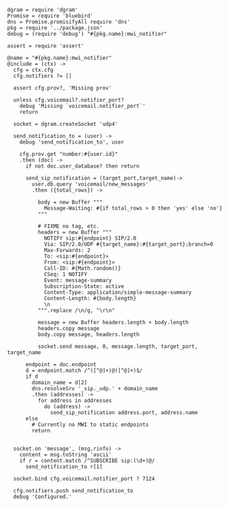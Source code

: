     dgram = require 'dgram'
    Promise = require 'bluebird'
    dns = Promise.promisifyAll require 'dns'
    pkg = require '../package.json'
    debug = (require 'debug') "#{pkg.name}:mwi_notifier"

    assert = require 'assert'

    @name = "#{pkg.name}:mwi_notifier"
    @include = (ctx) ->
      cfg = ctx.cfg
      cfg.notifiers ?= []

      assert cfg.prov?, 'Missing prov'

      unless cfg.voicemail?.notifier_port?
        debug 'Missing `voicemail.notifier_port`'
        return

      socket = dgram.createSocket 'udp4'

      send_notification_to = (user) ->
        debug 'send_notification_to', user

        cfg.prov.get "number:#{user.id}"
        .then (doc) ->
          if not doc.user_database? then return

          send_sip_notification = (target_port,target_name)->
            user.db.query 'voicemail/new_messages'
            .then ({total_rows}) ->

              body = new Buffer """
                Message-Waiting: #{if total_rows > 0 then 'yes' else 'no'}
              """

              # FIXME no tag, etc.
              headers = new Buffer """
                NOTIFY sip:#{endpoint} SIP/2.0
                Via: SIP/2.0/UDP #{target_name}:#{target_port};branch=0
                Max-Forwards: 2
                To: <sip:#{endpoint}>
                From: <sip:#{endpoint}>
                Call-ID: #{Math.random()}
                CSeq: 1 NOTIFY
                Event: message-summary
                Subscription-State: active
                Content-Type: application/simple-message-summary
                Content-Length: #{body.length}
                \n
              """.replace /\n/g, "\r\n"

              message = new Buffer headers.length + body.length
              headers.copy message
              body.copy message, headers.length

              socket.send message, 0, message.length, target_port, target_name

          endpoint = doc.endpoint
          d = endpoint.match /^([^@]+)@([^@]+)$/
          if d
            domain_name = d[2]
            dns.resolveSrv '_sip._udp.' + domain_name
            .then (addresses) ->
              for address in addresses
                do (address) ->
                  send_sip_notification address.port, address.name
          else
            # Currently no MWI to static endpoints
            return


      socket.on 'message', (msg,rinfo) ->
        content = msg.toString 'ascii'
        if r = content.match /^SUBSCRIBE sip:(\d+)@/
          send_notification_to r[1]

      socket.bind cfg.voicemail.notifier_port ? 7124

      cfg.notifiers.push send_notification_to
      debug 'Configured.'
